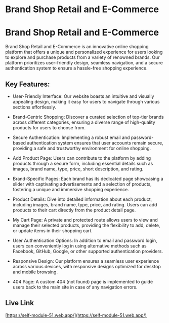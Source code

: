 # Brand Shop Retail and E-Commerce

# Brand Shop Retail and E-Commerce

Brand Shop Retail and E-Commerce is an innovative online shopping platform that offers a unique and personalized experience for users looking to explore and purchase products from a variety of renowned brands. Our platform prioritizes user-friendly design, seamless navigation, and a secure authentication system to ensure a hassle-free shopping experience.

## Key Features:

- User-Friendly Interface: Our website boasts an intuitive and visually appealing design, making it easy for users to navigate through various sections effortlessly.

- Brand-Centric Shopping: Discover a curated selection of top-tier brands across different categories, ensuring a diverse range of high-quality products for users to choose from.

- Secure Authentication: Implementing a robust email and password-based authentication system ensures that user accounts remain secure, providing a safe and trustworthy environment for online shopping.

- Add Product Page: Users can contribute to the platform by adding products through a secure form, including essential details such as images, brand name, type, price, short description, and rating.

- Brand-Specific Pages: Each brand has its dedicated page showcasing a slider with captivating advertisements and a selection of products, fostering a unique and immersive shopping experience.

- Product Details: Dive into detailed information about each product, including images, brand name, type, price, and rating. Users can add products to their cart directly from the product detail page.

- My Cart Page: A private and protected route allows users to view and manage their selected products, providing the flexibility to add, delete, or update items in their shopping cart.

- User Authentication Options: In addition to email and password login, users can conveniently log in using alternative methods such as Facebook, GitHub, Google, or other supported authentication providers.

- Responsive Design: Our platform ensures a seamless user experience across various devices, with responsive designs optimized for desktop and mobile browsing.

- 404 Page: A custom 404 (not found) page is implemented to guide users back to the main site in case of any navigation errors.

## Live Link
[https://self-module-51.web.app/](https://self-module-51.web.app/)

